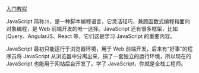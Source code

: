 [入门教程](http://c.biancheng.net/js/)

JavaScript 简称`JS`，是一种脚本编程语言，它灵活轻巧，兼顾函数式编程和面向对象编程，是 Web 前端开发的唯一选择。JavaScript 还有很多框架，比如 jQuery、AngularJS、React 等，它们这是学习 JavaScript 的重要内容。

JavaScript 最初只能运行于浏览器环境，用于 Web 前端开发，后来有“好事”的程序员将 JavaScript 从浏览器中分离出来，搞了一套独立的运行环境，所以现在的 JavaScript 也能用于网站后台开发了。学了 JavaScript，你就是全栈工程师。

